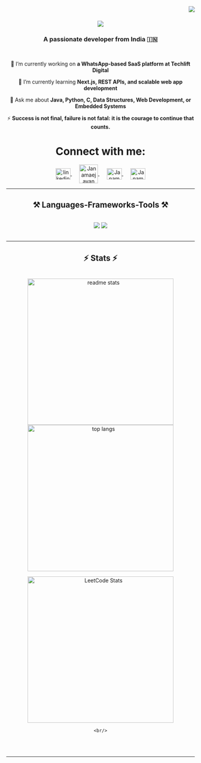 <img align="right" src="https://visitor-badge.laobi.icu/badge?page_id=janamaejayan.janamaejayan" />

<h1 align="center">
    <img src="https://readme-typing-svg.herokuapp.com/?font=Righteous&size=35&center=true&vCenter=true&width=500&height=70&duration=4000&lines=Hi+There!+👋;+I'm+Janamaejayan+V+S!;" />
</h1>

<h3 align="center">A passionate developer from India 🇮🇳</h3>

<br/>

<div align="center">
 
 🔭 I’m currently working on **a WhatsApp-based SaaS platform at Techlift Digital**  
 
 🌱 I’m currently learning **Next.js, REST APIs, and scalable web app development**  

 💬 Ask me about **Java, Python, C, Data Structures, Web Development, or Embedded Systems**  
 
 ⚡ **Success is not final, failure is not fatal: it is the courage to continue that counts.**  

</div>

 
<h1 align="center">Connect with me:</h1>
<p align="center">
  <a href="https://www.linkedin.com/in/janamaejayan" target="blank">
    <img align="center" src="https://raw.githubusercontent.com/rahuldkjain/github-profile-readme-generator/master/src/images/icons/Social/linked-in-alt.svg" alt="linkedin-Janamaejayan" height="30" width="40" />
  </a>&nbsp;&nbsp;&nbsp;&nbsp;
  <a href="https://leetcode.com/u/janamaejayan/" target="blank">
    <img align="center" src="https://raw.githubusercontent.com/rahuldkjain/github-profile-readme-generator/master/src/images/icons/Social/leet-code.svg" alt="Janamaejayan" height="50" width="50" />
  </a>&nbsp;&nbsp;&nbsp;&nbsp;
  <a href="https://www.geeksforgeeks.org/user/janamaejayan/" target="blank">
    <img align="center" src="https://raw.githubusercontent.com/rahuldkjain/github-profile-readme-generator/master/src/images/icons/Social/geeks-for-geeks.svg" alt="Janamaejayan" height="30" width="40" />
  </a>&nbsp;&nbsp;&nbsp;&nbsp;
  <a href="https://github.com/Janamaejayan" target="blank">
    <img align="center" src="https://raw.githubusercontent.com/rahuldkjain/github-profile-readme-generator/master/src/images/icons/Social/github.svg" alt="Janamaejayan" height="30" width="40" />
  </a>
</p>

<hr/>

<h2 align="center">⚒️ Languages-Frameworks-Tools ⚒️</h2>
<br/>
<div align="center">
    <img src="https://skillicons.dev/icons?i=python,c,cpp,vscode,github,java,linux,git" />
    <img src="https://skillicons.dev/icons?i=html,css,js,react,nodejs,express" /><br>
</div>


<br/>
<hr/>

<h2 align="center">⚡ Stats ⚡</h2>
<br>
<div align=center>
  <img width=390 src="https://github-readme-stats.vercel.app/api?username=janamaejayan&count_private=true&show_icons=true&theme=react&rank_icon=github&border_radius=10" alt="readme stats" />
  <br/>
  <img width=390 align="center" src="https://github-readme-stats.vercel.app/api/top-langs/?username=janamaejayan&hide=HTML&langs_count=8&layout=compact&theme=react&border_radius=10&size_weight=0.5&count_weight=0.5" alt="top langs" />
    <br/>
    <p align="center">
  <img 
    src="https://leetcard.jacoblin.cool/janamaejayan?theme=dark&ext=heatmap"
    alt="LeetCode Stats"
    width="390"
    style="border-radius: 15;"
  />
</p>

    <br/>
</div>

<br/><br/>

<hr/>

<br/>
